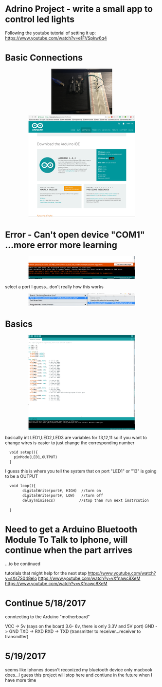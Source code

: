 # Adrino Project - write a small app to control led lights


Following the youtube tutorial of setting it up:
https://www.youtube.com/watch?v=e1FVSpkw6q4

#  Basic Connections

<p align="center">
  <img src="https://github.com/ericyu423/MasterOneConceptPerDay/blob/master/ardino/step1.JPG" width="200"/>
  <img src="https://github.com/ericyu423/MasterOneConceptPerDay/blob/master/ardino/step2.png" width="350"/>
</p>


# Error - Can't open device "COM1" ...more error more learning

<p align="center">
  <img src="https://github.com/ericyu423/MasterOneConceptPerDay/blob/master/ardino/step3.png" width="350"/>
</p>


select a port I guess...don't really how this works

<p align="center">
  <img src="https://github.com/ericyu423/MasterOneConceptPerDay/blob/master/ardino/step4.png" width="350"/>
</p>


# Basics 

<p align="center">
  <img src="https://github.com/ericyu423/MasterOneConceptPerDay/blob/master/ardino/step5.png" width="350"/>
</p>

basically int LED1,LED2,LED3 are variables for 13,12,11 so if you want to change wires is easier to just
change the corresponding number

      void setup(){
        pinMode(LED1,OUTPUT)
      }

I guess this is where you tell the system that on port "LED1" or "13" is going to be a OUTPUT

      void loop(){
            digitalWrite(port#, HIGH)  //turn on
            digitalWrite(port#, LOW)   //turn off
            delay(minisecs)           //stop than run next instrcution

      }
      
      
  
# Need to get a Arduino Bluetooth Module To Talk to Iphone, will continue when the part arrives 

...to be continued

tutorials that might help for the next step
https://www.youtube.com/watch?v=sXs7S048eIo
https://www.youtube.com/watch?v=vXfnawc8XeM
https://www.youtube.com/watch?v=vXfnawc8XeM


# Continue  5/18/2017

conntecting to the Arduino "motherboard" 

VCC -> 5v (says on the board 3.6- 6v, there is only 3.3V and 5V port)
GND -> GND
TXD -> RXD
RXD -> TXD  (transmitter to receiver...receiver to transmitter)


#  5/19/2017

seems like iphones doesn't reconized my bluetooth device only macbook does...I guess this project will stop here 
and contiune in the future when I have more time

